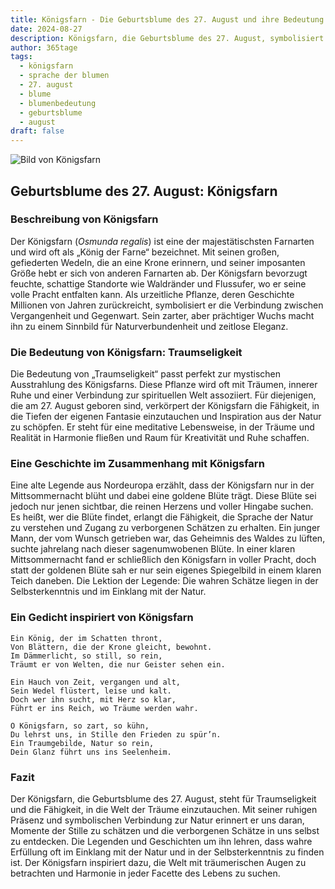 ```yaml
---
title: Königsfarn - Die Geburtsblume des 27. August und ihre Bedeutung
date: 2024-08-27
description: Königsfarn, die Geburtsblume des 27. August, symbolisiert Traumseligkeit. Erfahre mehr über ihre Geschichte, Bedeutung und Symbolik in der Sprache der Blumen.
author: 365tage
tags:
  - königsfarn
  - sprache der blumen
  - 27. august
  - blume
  - blumenbedeutung
  - geburtsblume
  - august
draft: false
---
```


![Bild von Königsfarn](https://cdn.pixabay.com/photo/2014/05/09/14/16/fern-340802_1280.jpg#center)


## Geburtsblume des 27. August: Königsfarn

### Beschreibung von Königsfarn

Der Königsfarn (_Osmunda regalis_) ist eine der majestätischsten Farnarten und wird oft als „König der Farne“ bezeichnet. Mit seinen großen, gefiederten Wedeln, die an eine Krone erinnern, und seiner imposanten Größe hebt er sich von anderen Farnarten ab. Der Königsfarn bevorzugt feuchte, schattige Standorte wie Waldränder und Flussufer, wo er seine volle Pracht entfalten kann. Als urzeitliche Pflanze, deren Geschichte Millionen von Jahren zurückreicht, symbolisiert er die Verbindung zwischen Vergangenheit und Gegenwart. Sein zarter, aber prächtiger Wuchs macht ihn zu einem Sinnbild für Naturverbundenheit und zeitlose Eleganz.

### Die Bedeutung von Königsfarn: Traumseligkeit

Die Bedeutung von „Traumseligkeit“ passt perfekt zur mystischen Ausstrahlung des Königsfarns. Diese Pflanze wird oft mit Träumen, innerer Ruhe und einer Verbindung zur spirituellen Welt assoziiert. Für diejenigen, die am 27. August geboren sind, verkörpert der Königsfarn die Fähigkeit, in die Tiefen der eigenen Fantasie einzutauchen und Inspiration aus der Natur zu schöpfen. Er steht für eine meditative Lebensweise, in der Träume und Realität in Harmonie fließen und Raum für Kreativität und Ruhe schaffen.

### Eine Geschichte im Zusammenhang mit Königsfarn

Eine alte Legende aus Nordeuropa erzählt, dass der Königsfarn nur in der Mittsommernacht blüht und dabei eine goldene Blüte trägt. Diese Blüte sei jedoch nur jenen sichtbar, die reinen Herzens und voller Hingabe suchen. Es heißt, wer die Blüte findet, erlangt die Fähigkeit, die Sprache der Natur zu verstehen und Zugang zu verborgenen Schätzen zu erhalten. Ein junger Mann, der vom Wunsch getrieben war, das Geheimnis des Waldes zu lüften, suchte jahrelang nach dieser sagenumwobenen Blüte. In einer klaren Mittsommernacht fand er schließlich den Königsfarn in voller Pracht, doch statt der goldenen Blüte sah er nur sein eigenes Spiegelbild in einem klaren Teich daneben. Die Lektion der Legende: Die wahren Schätze liegen in der Selbsterkenntnis und im Einklang mit der Natur.

### Ein Gedicht inspiriert von Königsfarn

```
Ein König, der im Schatten thront,  
Von Blättern, die der Krone gleicht, bewohnt.  
Im Dämmerlicht, so still, so rein,  
Träumt er von Welten, die nur Geister sehen ein.  

Ein Hauch von Zeit, vergangen und alt,  
Sein Wedel flüstert, leise und kalt.  
Doch wer ihn sucht, mit Herz so klar,  
Führt er ins Reich, wo Träume werden wahr.  

O Königsfarn, so zart, so kühn,  
Du lehrst uns, in Stille den Frieden zu spür’n.  
Ein Traumgebilde, Natur so rein,  
Dein Glanz führt uns ins Seelenheim.  
```

### Fazit

Der Königsfarn, die Geburtsblume des 27. August, steht für Traumseligkeit und die Fähigkeit, in die Welt der Träume einzutauchen. Mit seiner ruhigen Präsenz und symbolischen Verbindung zur Natur erinnert er uns daran, Momente der Stille zu schätzen und die verborgenen Schätze in uns selbst zu entdecken. Die Legenden und Geschichten um ihn lehren, dass wahre Erfüllung oft im Einklang mit der Natur und in der Selbsterkenntnis zu finden ist. Der Königsfarn inspiriert dazu, die Welt mit träumerischen Augen zu betrachten und Harmonie in jeder Facette des Lebens zu suchen.